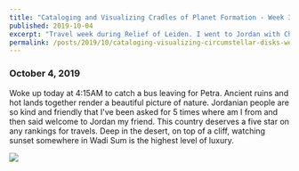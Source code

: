 ```yaml
---
title: "Cataloging and Visualizing Cradles of Planet Formation - Week 3"
published: 2019-10-04
excerpt: "Travel week during Relief of Leiden. I went to Jordan with Chris to visit his family. This country is awesome!"
permalink: /posts/2019/10/cataloging-visualizing-circumstellar-disks-week3
---
```



### October 4, 2019

Woke up today at 4:15AM to catch a bus leaving for Petra. Ancient ruins and hot lands together render a beautiful picture of nature. Jordanian people are so kind and friendly that I've been asked for 5 times where am I from and then said welcome to Jordan my friend. This country deserves a five star on any rankings for travels. Deep in the desert, on top of a cliff, watching sunset somewhere in Wadi Sum is the highest level of luxury. 

![](https://raw.githubusercontent.com/rywjhzd/rywjhzd.github.io/master/images/blog/2019-10-04.jpg)

